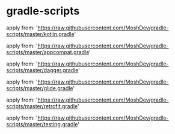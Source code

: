 # gradle-scripts

apply from: 'https://raw.githubusercontent.com/MoshDev/gradle-scripts/master/kotlin.gradle'

apply from: 'https://raw.githubusercontent.com/MoshDev/gradle-scripts/master/appcompat.gradle'

apply from: 'https://raw.githubusercontent.com/MoshDev/gradle-scripts/master/dagger.gradle'

apply from: 'https://raw.githubusercontent.com/MoshDev/gradle-scripts/master/glide.gradle'

apply from: 'https://raw.githubusercontent.com/MoshDev/gradle-scripts/master/retrofit.gradle'

apply from: 'https://raw.githubusercontent.com/MoshDev/gradle-scripts/master/testing.gradle'
